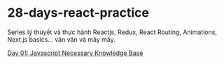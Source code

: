 # 28-days-react-practice

Series lý thuyết và thực hành Reactjs, Redux, React Routing, Animations, Next.js basics... vân vân và mây mây. 

[Day 01: Javascript Necessary Knowledge Base](./book/day-01-javascript-necessary-knowledge-base.md)
